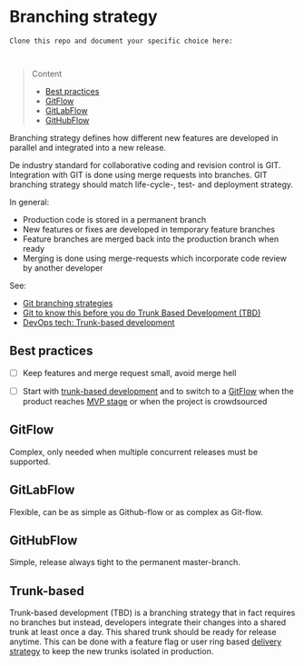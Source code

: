 # Branching strategy

```
Clone this repo and document your specific choice here:



```
> Content
> - [Best practices](#best-practices)
> - [GitFlow](#gitflow)
> - [GitLabFlow](#gitlabflow)
> - [GitHubFlow](#githubflow)

Branching strategy defines how different new features are developed in parallel and integrated into a new release. 

De industry standard for collaborative coding and revision control is GIT. 
Integration with GIT is done using merge requests into branches. 
GIT branching strategy should match life-cycle-, test- and deployment strategy.

In general:
- Production code is stored in a permanent branch  
- New features or fixes are developed in temporary feature branches
- Feature branches are merged back into the production branch when ready 
- Merging is done using merge-requests which incorporate code review by another developer

See: 

- [Git branching strategies](https://www.flagship.io/git-branching-strategies/) 
- [Git to know this before you do Trunk Based Development (TBD)](https://medium.com/contino-engineering/git-to-know-this-before-you-do-trunk-based-development-tbd-476bc8a7c22f)
- [DevOps tech: Trunk-based development](https://cloud.google.com/architecture/devops/devops-tech-trunk-based-development)

## Best practices

- [ ] Keep features and merge request small, avoid merge hell


- [ ] Start with [trunk-based development](content/branching-strategy.md#trunk-based) and to switch to a [GitFlow](content/branching-strategy.md) when the product reaches [MVP stage](content/project-plan.md#minimum-viable-product) or when the project is crowdsourced


## GitFlow

Complex, only needed when multiple concurrent releases must be supported.

## GitLabFlow

Flexible, can be as simple as Github-flow or as complex as Git-flow. 

## GitHubFlow

Simple, release always tight to the permanent master-branch.

## Trunk-based

Trunk-based development (TBD) is a branching strategy that in fact requires no branches but instead, 
developers integrate their changes into a shared trunk at least once a day. This shared trunk 
should be ready for release anytime. This can be done with a feature flag or user ring based [delivery strategy](delivery-strategy.md)
to keep the new trunks isolated in production.